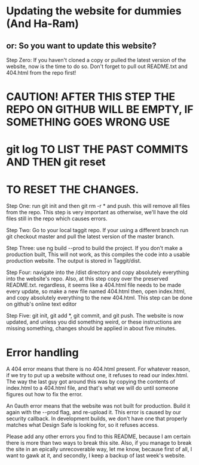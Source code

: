 # Updating the website for dummies (And Ha-Ram)
## or: So you want to update this website?

Step Zero: If you haven't cloned a copy or pulled the latest version of the website,
	   now is the time to do so. Don't forget to pull out README.txt and 404.html 
	   from the repo first!

# CAUTION! AFTER THIS STEP THE REPO ON GITHUB WILL BE EMPTY, IF SOMETHING GOES WRONG USE
#	 git log TO LIST THE PAST COMMITS AND THEN git reset <hash of previous commits>
#	 TO RESET THE CHANGES.

Step One: run git init and then git rm -r * and push. this will remove all files from the repo.
	  This step is very important as otherwise, we'll have the old files still
	  in the repo which causes errors.

Step Two: Go to your local taggit repo. If your using a different branch run git checkout master
	  and pull the latest version of the master branch.

Step Three: use ng build --prod to build the project. If you don't make a production built, 
	    This will not work, as this compiles the code into a usable production website.
	    The output is stored in Taggit/dist.

Step Four: navigate into the /dist directory and copy absolutely everything into the website's
	   repo. Also, at this step copy over the preserved README.txt.
	   regardless, it seems like a 404.html file needs to be made every update, so make a new file named 404.html
	   then, open index.html, and copy absolutely everything to the new 404.html. This step can be done on github's
	   online text editor

Step Five: git init, git add *, git commit, and git push. The website is now updated, and
	   unless you did something weird, or these instructions are missing something,
	   changes should be applied in about five minutes.

# Error handling

A 404 error means that there is no 404.html present. For whatever reason, if we try to put up
a website without one, it refuses to read our index.html. The way the last guy got around this
was by copying the contents of index.html to a 404.html file, and that's what we will do until
someone figures out how to fix the error.

An 0auth error means that the website was not built for production. Build it again
with the --prod flag, and re-upload it. This error is caused by our security callback.
In development builds, we don't have one that properly matches what Design Safe is looking for,
so it refuses access.

Please add any other errors you find to this README, because I am certain there is more than
two ways to break this site. Also, if you manage to break the site in an epically unrecoverable
way, let me know, because first of all, I want to gawk at it, and secondly, I keep a backup of
last week's website.
